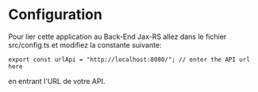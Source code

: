# Configuration

Pour lier cette application au Back-End Jax-RS allez dans le fichier src/config.ts et modifiez la constante suivante:

```
export const urlApi = "http://localhost:8080/"; // enter the API url here
```

en entrant l'URL de votre API.
